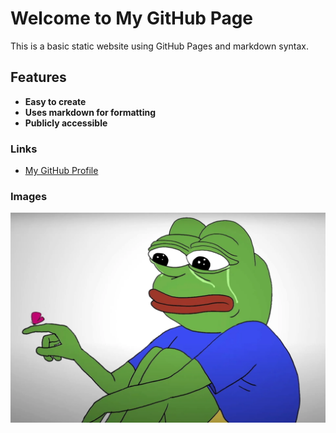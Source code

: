 # Welcome to My GitHub Page

This is a basic static website using GitHub Pages and markdown syntax.

## Features

- **Easy to create**
- **Uses markdown for formatting**
- **Publicly accessible**

### Links

- [My GitHub Profile](https://github.com/TuomasJurvansuu)

### Images

![My Image](https://raw.githubusercontent.com/TuomasJurvansuu/TuomasJurvansuu.github.io/main/my-image.png)
